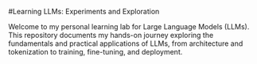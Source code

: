 #Learning LLMs: Experiments and Exploration

Welcome to my personal learning lab for Large Language Models (LLMs). This repository documents my hands-on journey exploring the fundamentals and practical applications of LLMs, from architecture and tokenization to training, fine-tuning, and deployment.

